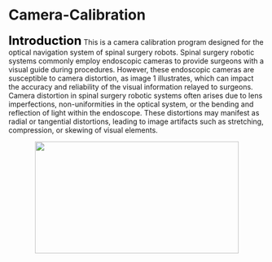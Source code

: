 # Camera-Calibration
<font size=5 color=BLACK>**Introduction**</font> 
This is a camera calibration program designed for the optical navigation system of spinal surgery robots. Spinal surgery robotic systems commonly employ endoscopic cameras to provide surgeons with a visual guide during procedures.
However, these endoscopic cameras are susceptible to camera distortion, as image 1 illustrates, which can impact the accuracy and reliability of the visual information relayed to surgeons. Camera distortion in spinal surgery robotic systems often arises due to lens imperfections, non-uniformities in the optical system, or the bending and reflection of light within the endoscope. These distortions may manifest as radial or tangential distortions, leading to image artifacts such as stretching, compression, or skewing of visual elements. 

<div align=center>
<img src="https://github.com/ShawnHYSun/Images/blob/main/Camera%20Distortion.png" width="400" height="220">
</div>
